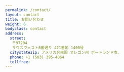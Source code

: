 ```yaml
---
permalink: /contact/
layout: contact
title: お問い合わせ
weight: 6
bodyclass: contact
address:
  street:
   〒97204
   サウスウェスト6番通り 421番地 1400号
  citystatezip: アメリカ合衆国 オレゴン州 ポートランド市、
  phone: +1 (503) 395-4064
  tollfree:
---
```

